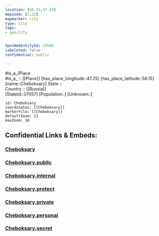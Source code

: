 ```yaml
---
location: [56.15,47.25] 
mapzoom: [7,12] 
mapmarker: city 
type: City
tags:
- geo/City


SpocWebEntityId: 29568
isDeleted: false
confidential: public

---
```

#is_a_/Place  
#is_a_ :: [[Place]] 
[has_place_longitude::47.25] 
[has_place_latitude::56.15] 
[name::Cheboksary] 
State ::  
Country :: [[Russia]]  
[StateId::37057] 
[Population::] 
[Unknown::] 


```leaflet
id: Cheboksary
coordinates: [[Cheboksary]] 
markerFile: [[Cheboksary]] 
defaultZoom: 11 
maxZoom: 18
```


## Confidential Links & Embeds: 

### [Cheboksary](/_Standards/Earth/Continent/Europe/Europe~East/Russia/Russia~Volga/Chuvash~Republic/City/Cheboksary.md) 

### [Cheboksary.public](/_public/Earth/Continent/Europe/Europe~East/Russia/Russia~Volga/Chuvash~Republic/City/Cheboksary.public.md) 

### [Cheboksary.internal](/_internal/Earth/Continent/Europe/Europe~East/Russia/Russia~Volga/Chuvash~Republic/City/Cheboksary.internal.md) 

### [Cheboksary.protect](/_protect/Earth/Continent/Europe/Europe~East/Russia/Russia~Volga/Chuvash~Republic/City/Cheboksary.protect.md) 

### [Cheboksary.private](/_private/Earth/Continent/Europe/Europe~East/Russia/Russia~Volga/Chuvash~Republic/City/Cheboksary.private.md) 

### [Cheboksary.personal](/_personal/Earth/Continent/Europe/Europe~East/Russia/Russia~Volga/Chuvash~Republic/City/Cheboksary.personal.md) 

### [Cheboksary.secret](/_secret/Earth/Continent/Europe/Europe~East/Russia/Russia~Volga/Chuvash~Republic/City/Cheboksary.secret.md)

